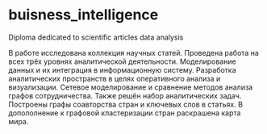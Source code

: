 # buisness_intelligence
Diploma dedicated to scientific articles data analysis

В работе исследована коллекция научных статей. Проведена работа на всех трёх уровнях аналитической деятельности. Моделирование данных и их интеграция в информационную систему. Разработка аналитических пространств в целях оперативного анализа и визуализации. Сетевое моделирование и сравнение методов анализа графов сотрудничества. Также решён набор аналитических задач. Построены графы соавторства стран и ключевых слов в статьях. В допололнение к графовой кластеризации стран раскрашена карта мира.
